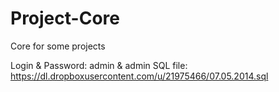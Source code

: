 Project-Core
============

Core for some projects

Login & Password: admin & admin
SQL file: https://dl.dropboxusercontent.com/u/21975466/07.05.2014.sql
